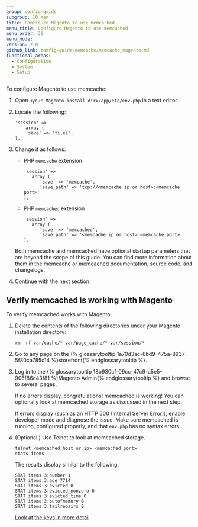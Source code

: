 ```yaml
---
group: config-guide
subgroup: 10_mem
title: Configure Magento to use memcached
menu_title: Configure Magento to use memcached
menu_order: 30
menu_node:
version: 2.0
github_link: config-guide/memcache/memcache_magento.md
functional_areas:
  - Configuration
  - System
  - Setup
---
```


To configure Magento to use memcache:

1.	Open `<your Magento install dir>/app/etc/env.php` in a text editor.
2.	Locate the following:

        'session' =>
            array (
            'save' => 'files',
        ),

3.	Change it as follows:

    *   PHP `memcache` extension

            'session' =>
               array (
                  'save' => 'memcache',
                  'save_path' => 'tcp://<memcache ip or host>:<memcache port>'
            ),

    *   PHP `memcached` extension

            'session' =>
               array (
                  'save' => 'memcached',
                  'save_path' => '<memcache ip or host>:<memcache port>'
            ),
            
    Both memcache and memcached have optional startup parameters that are beyond the scope of this guide. You can find more information about them in the <a href="http://php.net/manual/en/memcache.ini.php#ini.memcache.save-path" target="_blank">memcache</a> or <a href="http://php.net/manual/en/memcached.sessions.php" target="_blank">memcached</a> documentation, source code, and changelogs.
3.  Continue with the next section.

<h2 id="config-memcache-verify">Verify memcached is working with Magento</h2>
To verify memcached works with Magento:

1.  Delete the contents of the following directories under your Magento installation directory:

        rm -rf var/cache/* var/page_cache/* var/session/*

2.  Go to any page on the {% glossarytooltip 1a70d3ac-6bd9-475a-8937-5f80ca785c14 %}storefront{% endglossarytooltip %}.

3.  Log in to the {% glossarytooltip 18b930cf-09cc-47c9-a5e5-905f86c43f81 %}Magento Admin{% endglossarytooltip %} and browse to several pages.

    If no errors display, congratulations! memcached is working! You can optionally look at memcached storage as discussed in the next step.

    If errors display (such as an HTTP 500 (Internal Server Error)), enable developer mode and diagnose the issue. Make sure memcached is running, configured properly, and that `env.php` has no syntax errors. 

4.  (Optional.) Use Telnet to look at memcached storage.

        telnet <memcached host or ip> <memcached port>
        stats items

    The results display similar to the following:

        STAT items:3:number 1
        STAT items:3:age 7714
        STAT items:3:evicted 0
        STAT items:3:evicted_nonzero 0
        STAT items:3:evicted_time 0
        STAT items:3:outofmemory 0
        STAT items:3:tailrepairs 0

    <a href="http://www.darkcoding.net/software/memcached-list-all-keys/" target="_blank">Look at the keys in more detail</a>


